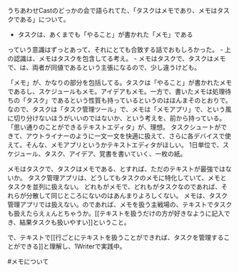 うちあわせCastのどっかの会で語られてた、「タスクはメモであり、メモはタスクである」について。

- タスクは、あくまでも「やること」が書かれた「メモ」である

っていう意識はずっとあって、それにとても合致する話でおもしろかった。
	- 上の認識は、メモはタスクを包含してる考え。
	- メモはタスクで、タスクはメモで、は、両者が同値であるという主張になるので、少し違うけども。

「メモ」が、かなりの部分を包括してる。タスクは「やること」が書かれたメモであるし、スケジュールもメモ。アイデアもメモ。一方で、書いたメモは処理待ちの「タスク」であるという性質も持っているというのはほんまそのとおりで。
なので、タスクは「タスク管理ツール」で、メモは「メモアプリ」で、という風に切り分けないほうがいいのではないか、という考えを、前から持っている。
「思い通りのことができるテキストエディタ」が、理想。
タスクシュートができて、アウトライナーのように一文一文を快適に扱えて、さらに各デバイスで使えて。そんな、メモアプリというかテキストエディタがほしい。
1日単位で、スケジュール、タスク、アイデア、覚書を書いていく、一枚の紙。

メモはタスクで、タスクはメモである、とすれば、ただのテキストが最強ではないか。
タスク管理アプリは、どうしてもタスクのメモに特化していて、メモとタスクを並列に扱えない。
どれもがメモで、どれもがタスクなのであれば、それらが分散して同じところにないのはあんまりよろしくない。
メモは、タスク管理アプリでは扱えない。のであれば、メモを扱う主戦場の、テキストでタスクも扱えたらえぇんとちゃうか。[[テキストを扱うだけの方が好きなように記入でき、結果タスクも扱いやすい]]ということ。

で、テキストで[[行ごとにテキストを扱うことができれば、タスクを管理することができる]]と理解し、1Writerで実践中。

#メモについて 